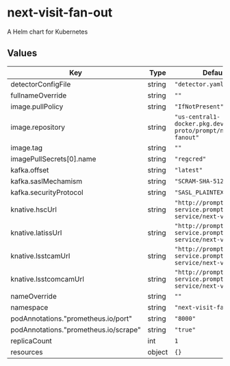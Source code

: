 # next-visit-fan-out

A Helm chart for Kubernetes

## Values

| Key | Type | Default | Description |
|-----|------|---------|-------------|
| detectorConfigFile | string | `"detector.yaml"` |  |
| fullnameOverride | string | `""` |  |
| image.pullPolicy | string | `"IfNotPresent"` |  |
| image.repository | string | `"us-central1-docker.pkg.dev/prompt-proto/prompt/nextvisit-fanout"` |  |
| image.tag | string | `""` |  |
| imagePullSecrets[0].name | string | `"regcred"` |  |
| kafka.offset | string | `"latest"` |  |
| kafka.saslMechamism | string | `"SCRAM-SHA-512"` |  |
| kafka.securityProtocol | string | `"SASL_PLAINTEXT"` |  |
| knative.hscUrl | string | `"http://prompt-proto-service.prompt-proto-service/next-visit"` |  |
| knative.latissUrl | string | `"http://prompt-proto-service.prompt-proto-service/next-visit"` |  |
| knative.lsstcamUrl | string | `"http://prompt-proto-service.prompt-proto-service/next-visit"` |  |
| knative.lsstcomcamUrl | string | `"http://prompt-proto-service.prompt-proto-service/next-visit"` |  |
| nameOverride | string | `""` |  |
| namespace | string | `"next-visit-fan-out"` |  |
| podAnnotations."prometheus.io/port" | string | `"8000"` |  |
| podAnnotations."prometheus.io/scrape" | string | `"true"` |  |
| replicaCount | int | `1` |  |
| resources | object | `{}` |  |
